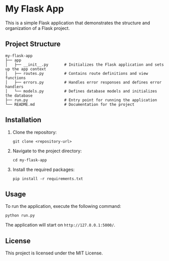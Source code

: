 # My Flask App

This is a simple Flask application that demonstrates the structure and organization of a Flask project. 

## Project Structure

```
my-flask-app
├── app
│   ├── __init__.py       # Initializes the Flask application and sets up the app context
│   ├── routes.py         # Contains route definitions and view functions
│   ├── errors.py         # Handles error responses and defines error handlers
│   └── models.py         # Defines database models and initializes the database
├── run.py                # Entry point for running the application
└── README.md             # Documentation for the project
```

## Installation

1. Clone the repository:
   ```
   git clone <repository-url>
   ```
2. Navigate to the project directory:
   ```
   cd my-flask-app
   ```
3. Install the required packages:
   ```
   pip install -r requirements.txt
   ```

## Usage

To run the application, execute the following command:
```
python run.py
```

The application will start on `http://127.0.0.1:5000/`.

## License

This project is licensed under the MIT License.